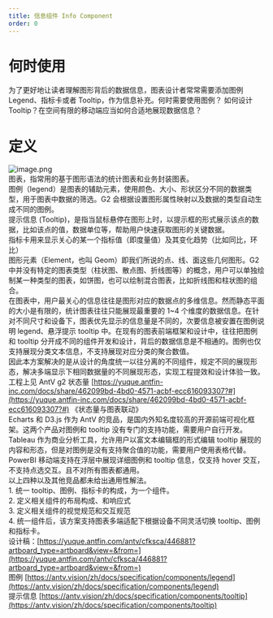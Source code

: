 ```yaml
---
title: 信息组件 Info Component
order: 0
---
```


# 何时使用

为了更好地让读者理解图形背后的数据信息，图表设计者常常需要添加图例 Legend、指标卡或者 Tooltip，作为信息补充。何时需要使用图例？ 如何设计 Tooltip？在空间有限的移动端应当如何合适地展现数据信息？<br />

# 定义

![image.png](https://gw.alipayobjects.com/mdn/rms_a8a5bf/afts/img/A*TauKS4VBeLAAAAAAAAAAAAAAARQnAQ#align=left&display=inline&height=724&margin=%5Bobject%20Object%5D&name=image.png&originHeight=1448&originWidth=2860&size=1279991&status=done&style=none&width=1430)<br />图表，指常用的基于图形语法的统计图表和业务封装图表。<br />图例（legend）是图表的辅助元素，使用颜色、大小、形状区分不同的数据类型，用于图表中数据的筛选。G2 会根据设置图形属性映射以及数据的类型自动生成不同的图例。<br />提示信息 (Tooltip)，是指当鼠标悬停在图形上时，以提示框的形式展示该点的数据，比如该点的值，数据单位等，帮助用户快速获取图形的关键数据。<br />指标卡用来显示关心的某一个指标值（即度量值）及其变化趋势（比如同比，环比）<br />图形元素（Element，也叫 Geom）即我们所说的点、线、面这些几何图形。G2 中并没有特定的图表类型（柱状图、散点图、折线图等）的概念，用户可以单独绘制某一种类型的图表，如饼图，也可以绘制混合图表，比如折线图和柱状图的组合。<br />在图表中，用户最关心的信息往往是图形对应的数据点的多维信息。然而静态平面的大小是有限的，统计图表往往只能展现最重要的 1~4 个维度的数据信息。在针对不同尺寸和设备下，图表优先显示的信息量是不同的，次要信息被安置在图例说明 legend、悬浮提示 tooltip 中。在现有的图表前端框架和设计中，往往把图例和 tooltip 分开成不同的组件开发和设计，背后的数据信息是不相通的。图例也仅支持展现分类文本信息，不支持展现对应分类的聚合数值。<br />因此本方案解决的是从设计的角度统一以往分离的不同组件，规定不同的展现形态，解决多端显示下相同数据量的不同展现形态，实现工程提效和设计体验一致。工程上见 AntV g2 状态量 [https://yuque.antfin-inc.com/docs/share/462099bd-4bd0-4571-acbf-ecc616093307?#](https://yuque.antfin-inc.com/docs/share/462099bd-4bd0-4571-acbf-ecc616093307?#) 《状态量与图表联动》<br />Echarts 和 D3.js 作为 AntV 的竞品，是国内外知名度较高的开源前端可视化框架。这两个产品对图例和 tooltip 没有专门的支持功能，需要用户自行开发。<br />Tableau 作为商业分析工具，允许用户以富文本编辑框的形式编辑 tooltip 展现的内容和形态，但是对图例是没有支持聚合值的功能，需要用户使用表格代替。<br />PowerBI 移动端支持在浮层中展现详细图例和 tooltip 信息，仅支持 hover 交互，不支持点选交互。且不对所有图表都通用。<br />以上四种以及其他竞品都未给出通用性解法。<br />1. 统一 tooltip、图例、指标卡的构成，为一个组件。<br />2. 定义相关组件的布局构成、和响应式<br />3. 定义相关组件的视觉规范和交互规范<br />4. 统一组件后，该方案支持图表多端适配下根据设备不同灵活切换 tooltip、图例和指标卡。<br />设计稿：[https://yuque.antfin.com/antv/cfksca/446881?artboard_type=artboard&view=&from=](https://yuque.antfin.com/antv/cfksca/446881?artboard_type=artboard&view=&from=)<br />图例 [https://antv.vision/zh/docs/specification/components/legend](https://antv.vision/zh/docs/specification/components/legend)<br />提示信息 [https://antv.vision/zh/docs/specification/components/tooltip](https://antv.vision/zh/docs/specification/components/tooltip)
